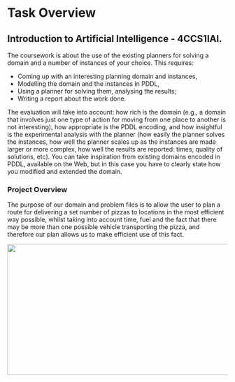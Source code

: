 # Task Overview #
## Introduction to Artificial Intelligence - 4CCS1IAI. ##
The coursework is about the use of the existing planners for solving a domain and a number of instances of your choice. 
This requires:
* Coming up with an interesting planning domain and instances,
* Modelling the domain and the instances in PDDL, 
* Using a planner for solving them, analysing the results;
* Writing a report about the work done. 

The evaluation will take into account: how rich is the domain (e.g., a domain that involves
just one type of action for moving from one place to another is not interesting), how appropriate
is the PDDL encoding, and how insightful is the experimental analysis with the planner (how easily
the planner solves the instances, how well the planner scales up as the
instances are made larger or more complex, how well the results are reported: times,
quality of solutions, etc).
You can take inspiration from existing domains encoded in PDDL, available on the Web,
but in this case you have to clearly state how you modified and extended the domain.

### Project Overview ###
The purpose of our domain and problem files is to allow the user to plan a route for delivering a set number of pizzas to locations in the most efficient way possible, whilst taking into account time, fuel and the fact that there may be more than one possible vehicle transporting the pizza, and therefore our plan allows us to make efficient use of this fact.

<img src="https://i.gyazo.com/60f9dab4f5c99076c51d507ec7791389.gif" height="300px" width="700px"/>
